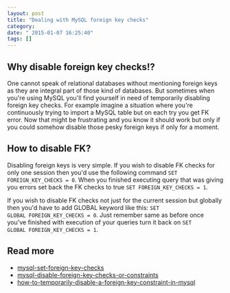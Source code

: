 ```yaml
---
layout: post
title: "Dealing with MySQL foreign key checks"
category: 
date: " 2015-01-07 16:25:40"
tags: []
---
```


## Why disable foreign key checks!?

One cannot speak of relational databases without mentioning foreign keys as they are integral part of those kind of databases.
But sometimes when you're using MySQL you'll find yourself in need of temporarily disabling foreign key checks.
For example imagine a situation where you're continuously trying to import a MySQL table but on each try you get FK error.
Now that might be frustrating and you know it should work but only if you could somehow disable those pesky foreign keys if only
for a moment.

## How to disable FK?

Disabling foreign keys is very simple. If you wish to disable FK checks for only one session then you'd use the
following command <code>SET FOREIGN_KEY_CHECKS = 0</code>.
When you finished executing query that was giving you errors set back the FK checks to true <code>SET FOREIGN_KEY_CHECKS = 1</code>.

If you wish to disable FK checks not just for the current session but globally then you'd have to add GLOBAL keyword like this:
<code>SET GLOBAL FOREIGN_KEY_CHECKS = 0</code>. Just remember same as before once you've finished with execution of
your queries turn it back on <code>SET GLOBAL FOREIGN_KEY_CHECKS = 1</code>.

## Read more

* [mysql-set-foreign-key-checks](http://stackoverflow.com/questions/8538636/mysql-set-foreign-key-checks)
* [mysql-disable-foreign-key-checks-or-constraints](https://gauravsohoni.wordpress.com/2009/03/09/mysql-disable-foreign-key-checks-or-constraints/)
* [how-to-temporarily-disable-a-foreign-key-constraint-in-mysql](http://stackoverflow.com/questions/15501673/how-to-temporarily-disable-a-foreign-key-constraint-in-mysql)


